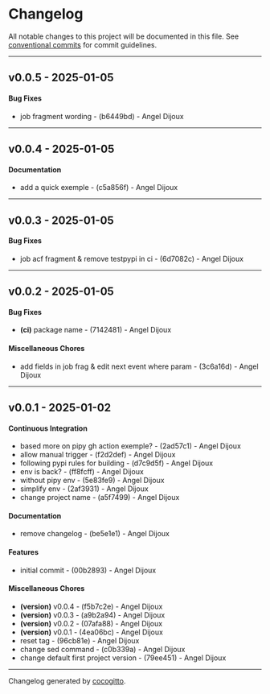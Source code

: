 # Changelog
All notable changes to this project will be documented in this file. See [conventional commits](https://www.conventionalcommits.org/) for commit guidelines.

- - -
## v0.0.5 - 2025-01-05
#### Bug Fixes
- job fragment wording - (b6449bd) - Angel Dijoux

- - -

## v0.0.4 - 2025-01-05
#### Documentation
- add a quick exemple - (c5a856f) - Angel Dijoux

- - -

## v0.0.3 - 2025-01-05
#### Bug Fixes
- job acf fragment & remove testpypi in ci - (6d7082c) - Angel Dijoux

- - -

## v0.0.2 - 2025-01-05
#### Bug Fixes
- **(ci)** package name - (7142481) - Angel Dijoux
#### Miscellaneous Chores
- add fields in job frag & edit next event where param - (3c6a16d) - Angel Dijoux

- - -

## v0.0.1 - 2025-01-02
#### Continuous Integration
- based more on pipy gh action exemple? - (2ad57c1) - Angel Dijoux
- allow manual trigger - (f2d2def) - Angel Dijoux
- following pypi rules for building - (d7c9d5f) - Angel Dijoux
- env is back? - (ff8fcff) - Angel Dijoux
- without pipy env - (5e83fe9) - Angel Dijoux
- simplify env - (2af3931) - Angel Dijoux
- change project name - (a5f7499) - Angel Dijoux
#### Documentation
- remove changelog - (be5e1e1) - Angel Dijoux
#### Features
- initial commit - (00b2893) - Angel Dijoux
#### Miscellaneous Chores
- **(version)** v0.0.4 - (f5b7c2e) - Angel Dijoux
- **(version)** v0.0.3 - (a9b2a94) - Angel Dijoux
- **(version)** v0.0.2 - (07afa88) - Angel Dijoux
- **(version)** v0.0.1 - (4ea06bc) - Angel Dijoux
- reset tag - (96cb81e) - Angel Dijoux
- change sed command - (c0b339a) - Angel Dijoux
- change default first project version - (79ee451) - Angel Dijoux

- - -

Changelog generated by [cocogitto](https://github.com/cocogitto/cocogitto).
